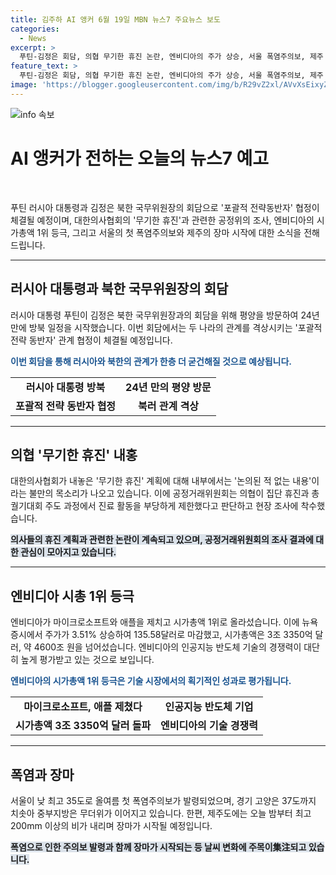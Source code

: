```yaml
---
title: 김주하 AI 앵커 6월 19일 MBN 뉴스7 주요뉴스 보도
categories:
  - News
excerpt: >
  푸틴-김정은 회담, 의협 무기한 휴진 논란, 엔비디아의 주가 상승, 서울 폭염주의보, 제주 장마 시작에 대한 다양한 소식을 알려드립니다. 특히, 푸틴과 김정은의 포괄적 전략 동반자 협정 체결과 의협의 휴진으로 인한 논란, 엔비디아의 주가 상승 등 다양한 이슈를 다룰 예정입니다. 자세한 내용은 6시 55분 진행되는 MBN 뉴스7에서 확인해보세요!
feature_text: >
  푸틴-김정은 회담, 의협 무기한 휴진 논란, 엔비디아의 주가 상승, 서울 폭염주의보, 제주 장마 시작에 대한 다양한 소식을 알려드립니다. 특히, 푸틴과 김정은의 포괄적 전략 동반자 협정 체결과 의협의 휴진으로 인한 논란, 엔비디아의 주가 상승 등 다양한 이슈를 다룰 예정입니다. 자세한 내용은 6시 55분 진행되는 MBN 뉴스7에서 확인해보세요!
image: 'https://blogger.googleusercontent.com/img/b/R29vZ2xl/AVvXsEixyZcFfHzMRdzZMjFBmAUKJYCLCGyLL1o632UiGVXcaFdKo_bkvkuCioo0uUKlGfBVcT3P84aROyZIXSBEx3Aw5nCQ3pTgDom1WDC4m8eifvWiAmWEEVb4x6G_l8C0QH225ldMjyaFvpxGEBGNO37VmDTDMHGhJPq73UglMfDca1-0aw/s1600/blogspot.png'
---
```


<p><img src="https://blogger.googleusercontent.com/img/b/R29vZ2xl/AVvXsEixyZcFfHzMRdzZMjFBmAUKJYCLCGyLL1o632UiGVXcaFdKo_bkvkuCioo0uUKlGfBVcT3P84aROyZIXSBEx3Aw5nCQ3pTgDom1WDC4m8eifvWiAmWEEVb4x6G_l8C0QH225ldMjyaFvpxGEBGNO37VmDTDMHGhJPq73UglMfDca1-0aw/s1600/blogspot.png" alt="info 속보" /></p>

<h1>AI 앵커가 전하는 오늘의 뉴스7 예고</h1>

<p data-ke-size="size16">&nbsp;</p>

<p>푸틴 러시아 대통령과 김정은 북한 국무위원장의 회담으로 '포괄적 전략동반자' 협정이 체결될 예정이며, 대한의사협회의 '무기한 휴진'과 관련한 공정위의 조사, 엔비디아의 시가총액 1위 등극, 그리고 서울의 첫 폭염주의보와 제주의 장마 시작에 대한 소식을 전해드립니다.</p>

<hr>

<h2 data-ke-size="size26">러시아 대통령과 북한 국무위원장의 회담</h2>

<p>러시아 대통령 푸틴이 김정은 북한 국무위원장과의 회담을 위해 평양을 방문하여 24년 만에 방북 일정을 시작했습니다. 이번 회담에서는 두 나라의 관계를 격상시키는 '포괄적 전략 동반자' 관계 협정이 체결될 예정입니다.</p>

<p><b><span style="color: #1a5490;">이번 회담을 통해 러시아와 북한의 관계가 한층 더 굳건해질 것으로 예상됩니다.</span></b></p>

<table>
    <tr>
        <td style="text-align: center; height: 17px;"><b>러시아 대통령 방북</b></td>
        <td style="text-align: center; height: 17px;"><b>24년 만의 평양 방문</b></td>
    </tr>
    <tr>
        <td style="text-align: center; height: 17px;"><b>포괄적 전략 동반자 협정</b></td>
        <td style="text-align: center; height: 17px;"><b>북러 관계 격상</b></td>
    </tr>
</table>

<hr>

<h2 data-ke-size="size26">의협 '무기한 휴진' 내홍</h2>

<p>대한의사협회가 내놓은 '무기한 휴진' 계획에 대해 내부에서는 '논의된 적 없는 내용'이라는 불만의 목소리가 나오고 있습니다. 이에 공정거래위원회는 의협이 집단 휴진과 총궐기대회 주도 과정에서 진료 활동을 부당하게 제한했다고 판단하고 현장 조사에 착수했습니다.</p>

<p><b><span style="background-color: #21538527;">의사들의 휴진 계획과 관련한 논란이 계속되고 있으며, 공정거래위원회의 조사 결과에 대한 관심이 모아지고 있습니다.</span></b></p>

<hr>

<h2 data-ke-size="size26">엔비디아 시총 1위 등극</h2>

<p>엔비디아가 마이크로소프트와 애플을 제치고 시가총액 1위로 올라섰습니다. 이에 뉴욕증시에서 주가가 3.51% 상승하여 135.58달러로 마감했고, 시가총액은 3조 3350억 달러, 약 4600조 원을 넘어섰습니다. 엔비디아의 인공지능 반도체 기술의 경쟁력이 대단히 높게 평가받고 있는 것으로 보입니다.</p>

<p><b><span style="color: #1a5490;">엔비디아의 시가총액 1위 등극은 기술 시장에서의 획기적인 성과로 평가됩니다.</span></b></p>

<table>
    <tr>
        <td style="text-align: center; height: 17px;"><b>마이크로소프트, 애플 제쳤다</b></td>
        <td style="text-align: center; height: 17px;"><b>인공지능 반도체 기업</b></td>
    </tr>
    <tr>
        <td style="text-align: center; height: 17px;"><b>시가총액 3조 3350억 달러 돌파</b></td>
        <td style="text-align: center; height: 17px;"><b>엔비디아의 기술 경쟁력</b></td>
    </tr>
</table>

<hr>

<h2 data-ke-size="size26">폭염과 장마</h2>

<p>서울이 낮 최고 35도로 올여름 첫 폭염주의보가 발령되었으며, 경기 고양은 37도까지 치솟아 중부지방은 무더위가 이어지고 있습니다. 한편, 제주도에는 오늘 밤부터 최고 200mm 이상의 비가 내리며 장마가 시작될 예정입니다.</p>

<p><b><span style="background-color: #21538527;">폭염으로 인한 주의보 발령과 함께 장마가 시작되는 등 날씨 변화에 주목이集注되고 있습니다.</span></b></p>

<p data-ke-size="size16">&nbsp;</p>

